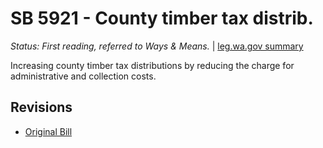 # SB 5921 - County timber tax distrib.
*Status: First reading, referred to Ways & Means.* | [leg.wa.gov summary](https://app.leg.wa.gov/billsummary?BillNumber=5921&Year=2021)

Increasing county timber tax distributions by reducing the charge for administrative and collection costs.

## Revisions
* [Original Bill](1/)